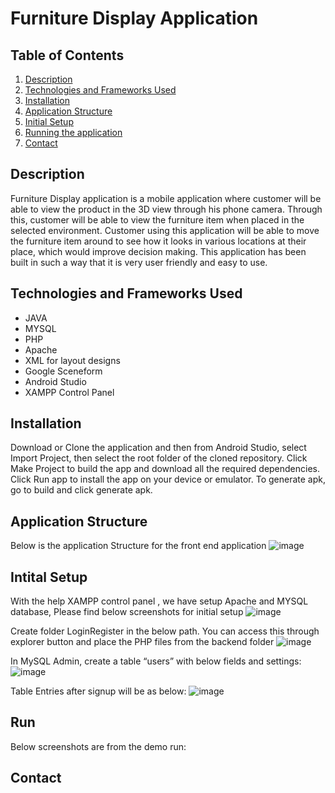 # Furniture Display Application

## Table of Contents

1. [Description](#Description)
2. [Technologies and Frameworks Used](#Technologies-and-Frameworks-Used) 
3. [Installation](#Installation)
3. [Application Structure](#Application-Structure)
4. [Initial Setup](#Initial-Setup)
4. [Running the application](#Run)
5. [Contact](#contact)

<a id="Description"></a>
## Description

Furniture Display application is a mobile application where customer will be able to view the product in the 3D view through his phone camera. Through this, customer will be able to view the furniture item when placed in the selected environment. Customer using this application will be able to move the furniture item around to see how it looks in various locations at their place, which would improve decision making. This application has been built in such a way that it is very user friendly and easy to use. 

<a id="Technologies-and-Frameworks-Used"></a>
## Technologies and Frameworks Used
* JAVA
* MYSQL
* PHP
* Apache
* XML for layout designs
* Google Sceneform
* Android Studio 
* XAMPP Control Panel

<a id="Installation"></a>
## Installation

Download or Clone the application and then from Android Studio, select Import Project, then select the root folder of the cloned repository. Click Make Project to build the app and download all the required dependencies. Click Run app to install the app on your device or emulator. To generate apk, go to build and click generate apk.

<a id="Application-Structure"></a>
## Application Structure

Below is the application Structure for the front end application
![image](https://user-images.githubusercontent.com/93036462/144717629-0180008c-81fc-4253-b521-a9dc7a9f8814.png)

<a id="Initial-Setup"></a>
## Intital Setup

With the help XAMPP control panel , we have setup Apache and MYSQL database, Please find below screenshots for initial setup
![image](https://user-images.githubusercontent.com/93036462/144717735-02f08af0-2810-47d8-a4d4-146cf46828bd.png)

Create folder LoginRegister in the below path. You can access this through explorer button and place the PHP files from the backend folder
![image](https://user-images.githubusercontent.com/93036462/144717741-8525f0eb-e3cc-4b82-8d29-8f8153f282fd.png)
    
In MySQL Admin, create a table “users” with below fields and settings:
![image](https://user-images.githubusercontent.com/93036462/144717821-659579b9-4ca7-4847-b108-99b3be78f168.png)

Table Entries after signup will be as below:
![image](https://user-images.githubusercontent.com/93036462/144717826-36caa6ff-c71b-4de8-94ab-cb763268d18a.png)
 
<a id="Run"></a>
## Run

Below screenshots are from the demo run:

<a id="contact"></a>
## Contact






